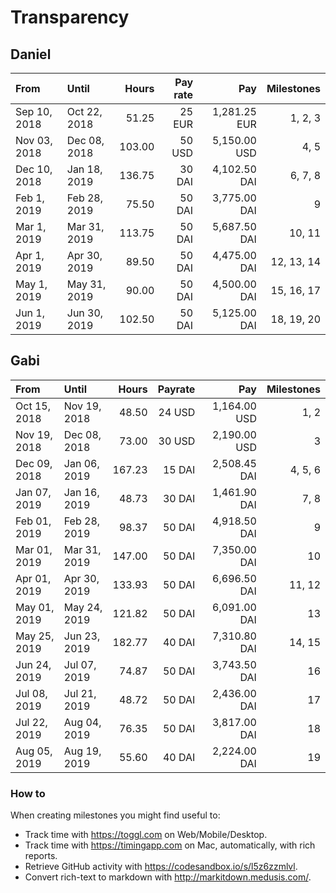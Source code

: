 # Transparency

## Daniel

| From         | Until        |  Hours | Pay rate |          Pay | Milestones |
| :----------- | :----------- | -----: | -------: | -----------: | ---------: |
| Sep 10, 2018 | Oct 22, 2018 |  51.25 |   25 EUR | 1,281.25 EUR |    1, 2, 3 |
| Nov 03, 2018 | Dec 08, 2018 | 103.00 |   50 USD | 5,150.00 USD |       4, 5 |
| Dec 10, 2018 | Jan 18, 2019 | 136.75 |   30 DAI | 4,102.50 DAI |    6, 7, 8 |
| Feb 1, 2019  | Feb 28, 2019 |  75.50 |   50 DAI | 3,775.00 DAI |          9 |
| Mar 1, 2019  | Mar 31, 2019 | 113.75 |   50 DAI | 5,687.50 DAI |     10, 11 |
| Apr 1, 2019  | Apr 30, 2019 |  89.50 |   50 DAI | 4,475.00 DAI | 12, 13, 14 |
| May 1, 2019  | May 31, 2019 |  90.00 |   50 DAI | 4,500.00 DAI | 15, 16, 17 |
| Jun 1, 2019  | Jun 30, 2019 | 102.50 |   50 DAI | 5,125.00 DAI | 18, 19, 20 |

## Gabi

| From         | Until        |  Hours | Payrate |          Pay | Milestones |
| :----------- | :----------- | -----: | ------: | -----------: | ---------: |
| Oct 15, 2018 | Nov 19, 2018 |  48.50 |  24 USD | 1,164.00 USD |       1, 2 |
| Nov 19, 2018 | Dec 08, 2018 |  73.00 |  30 USD | 2,190.00 USD |          3 |
| Dec 09, 2018 | Jan 06, 2019 | 167.23 |  15 DAI | 2,508.45 DAI |    4, 5, 6 |
| Jan 07, 2019 | Jan 16, 2019 |  48.73 |  30 DAI | 1,461.90 DAI |       7, 8 |
| Feb 01, 2019 | Feb 28, 2019 |  98.37 |  50 DAI | 4,918.50 DAI |          9 |
| Mar 01, 2019 | Mar 31, 2019 | 147.00 |  50 DAI | 7,350.00 DAI |         10 |
| Apr 01, 2019 | Apr 30, 2019 | 133.93 |  50 DAI | 6,696.50 DAI |     11, 12 |
| May 01, 2019 | May 24, 2019 | 121.82 |  50 DAI | 6,091.00 DAI |         13 |
| May 25, 2019 | Jun 23, 2019 | 182.77 |  40 DAI | 7,310.80 DAI |     14, 15 |
| Jun 24, 2019 | Jul 07, 2019 |  74.87 |  50 DAI | 3,743.50 DAI |         16 |
| Jul 08, 2019 | Jul 21, 2019 |  48.72 |  50 DAI | 2,436.00 DAI |         17 |
| Jul 22, 2019 | Aug 04, 2019 |  76.35 |  50 DAI | 3,817.00 DAI |         18 |
| Aug 05, 2019 | Aug 19, 2019 |  55.60 |  40 DAI | 2,224.00 DAI |         19 |

### How to

When creating milestones you might find useful to:

- Track time with <https://toggl.com> on Web/Mobile/Desktop.
- Track time with <https://timingapp.com> on Mac, automatically, with rich reports.
- Retrieve GitHub activity with <https://codesandbox.io/s/l5z6zzmlvl>.
- Convert rich-text to markdown with <http://markitdown.medusis.com/>.
